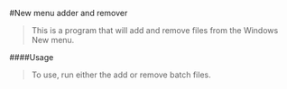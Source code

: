 #New menu adder and remover
>
>This is a program that will add and remove files from the Windows New menu.
>
####Usage
>
>To use, run either the add or remove batch files.